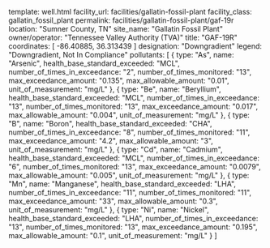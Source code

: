 template: well.html
facility_url: facilities/gallatin-fossil-plant
facility_class: gallatin_fossil_plant
permalink: facilities/gallatin-fossil-plant/gaf-19r
location: "Sumner County, TN"
site_name: "Gallatin Fossil Plant"
owner/operator: "Tennessee Valley Authority (TVA)"
title: "GAF-19R"
coordinates: [
  -86.40885,
  36.313439
]
designation: "Downgradient"
legend: "Downgradient, Not In Compliance"
pollutants: [
  {
  type: "As",
  name: "Arsenic",
  health_base_standard_exceeded: "MCL",
  number_of_times_in_exceedance: "2",
  number_of_times_monitored: "13",
  max_exceedance_amount: "0.135",
  max_allowable_amount: "0.01",
  unit_of_measurement: "mg/L"
  },
  {
  type: "Be",
  name: "Beryllium",
  health_base_standard_exceeded: "MCL",
  number_of_times_in_exceedance: "13",
  number_of_times_monitored: "13",
  max_exceedance_amount: "0.017",
  max_allowable_amount: "0.004",
  unit_of_measurement: "mg/L"
  },
  {
  type: "B",
  name: "Boron",
  health_base_standard_exceeded: "CHA",
  number_of_times_in_exceedance: "8",
  number_of_times_monitored: "11",
  max_exceedance_amount: "4.2",
  max_allowable_amount: "3",
  unit_of_measurement: "mg/L"
  },
  {
  type: "Cd",
  name: "Cadmium",
  health_base_standard_exceeded: "MCL",
  number_of_times_in_exceedance: "6",
  number_of_times_monitored: "13",
  max_exceedance_amount: "0.0079",
  max_allowable_amount: "0.005",
  unit_of_measurement: "mg/L"
  },
  {
  type: "Mn",
  name: "Manganese",
  health_base_standard_exceeded: "LHA",
  number_of_times_in_exceedance: "11",
  number_of_times_monitored: "11",
  max_exceedance_amount: "33",
  max_allowable_amount: "0.3",
  unit_of_measurement: "mg/L"
  },
  {
  type: "Ni",
  name: "Nickel",
  health_base_standard_exceeded: "LHA",
  number_of_times_in_exceedance: "13",
  number_of_times_monitored: "13",
  max_exceedance_amount: "0.195",
  max_allowable_amount: "0.1",
  unit_of_measurement: "mg/L"
  }
]
